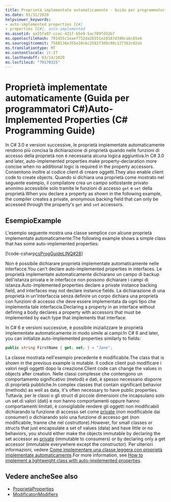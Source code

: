 ```yaml
---
title: Proprietà implementate automaticamente - Guida per programmatori C#
ms.date: 01/31/2020
helpviewer_keywords:
- auto-implemented properties [C#]
- properties [C#], auto-implemented
ms.assetid: aa55fa97-ccec-431f-b5e9-5ac789fd32b7
ms.openlocfilehash: 791455c1eaef752da2b551e20187d390ca6c65e6
ms.sourcegitcommit: 7588136e355e10cbc2582f389c90c127363c02a5
ms.translationtype: MT
ms.contentlocale: it-IT
ms.lasthandoff: 03/14/2020
ms.locfileid: "79170325"
---
```

# <a name="auto-implemented-properties-c-programming-guide"></a><span data-ttu-id="e16a7-102">Proprietà implementate automaticamente (Guida per programmatori C#)</span><span class="sxs-lookup"><span data-stu-id="e16a7-102">Auto-Implemented Properties (C# Programming Guide)</span></span>

<span data-ttu-id="e16a7-103">In C# 3.0 e versioni successive, le proprietà implementate automaticamente rendono più concisa la dichiarazione di proprietà quando nelle funzioni di accesso della proprietà non è necessaria alcuna logica aggiuntiva.</span><span class="sxs-lookup"><span data-stu-id="e16a7-103">In C# 3.0 and later, auto-implemented properties make property-declaration more concise when no additional logic is required in the property accessors.</span></span> <span data-ttu-id="e16a7-104">Consentono inoltre al codice client di creare oggetti.</span><span class="sxs-lookup"><span data-stu-id="e16a7-104">They also enable client code to create objects.</span></span> <span data-ttu-id="e16a7-105">Quando si dichiara una proprietà come mostrato nel seguente esempio, il compilatore crea un campo sottostante privato anonimo accessibile solo tramite le funzioni di accesso `get` e `set` della proprietà.</span><span class="sxs-lookup"><span data-stu-id="e16a7-105">When you declare a property as shown in the following example, the compiler creates a private, anonymous backing field that can only be accessed through the property's `get` and `set` accessors.</span></span>
  
## <a name="example"></a><span data-ttu-id="e16a7-106">Esempio</span><span class="sxs-lookup"><span data-stu-id="e16a7-106">Example</span></span>

<span data-ttu-id="e16a7-107">L'esempio seguente mostra una classe semplice con alcune proprietà implementate automaticamente:</span><span class="sxs-lookup"><span data-stu-id="e16a7-107">The following example shows a simple class that has some auto-implemented properties:</span></span>  

[!code-csharp[csProgGuideLINQ#28](~/samples/snippets/csharp/VS_Snippets_VBCSharp/csProgGuideLINQ/CS/csRef30LangFeatures_2.cs#28)]  

<span data-ttu-id="e16a7-108">Non è possibile dichiarare proprietà implementate automaticamente nelle interfacce.</span><span class="sxs-lookup"><span data-stu-id="e16a7-108">You can't declare auto-implemented properties in interfaces.</span></span> <span data-ttu-id="e16a7-109">Le proprietà implementate automaticamente dichiarano un campo di backup dell'istanza privata e le interfacce non possono dichiarare i campi di istanza.</span><span class="sxs-lookup"><span data-stu-id="e16a7-109">Auto-implemented properties declare a private instance backing field, and interfaces may not declare instance fields.</span></span> <span data-ttu-id="e16a7-110">La dichiarazione di una proprietà in un'interfaccia senza definire un corpo dichiara una proprietà con funzioni di accesso che deve essere implementata da ogni tipo che implementa tale interfaccia.</span><span class="sxs-lookup"><span data-stu-id="e16a7-110">Declaring a property in an interface without defining a body declares a property with accessors that must be implemented by each type that implements that interface.</span></span>

<span data-ttu-id="e16a7-111">In C# 6 e versioni successive, è possibile inizializzare le proprietà implementate automaticamente in modo simile ai campi:</span><span class="sxs-lookup"><span data-stu-id="e16a7-111">In C# 6 and later, you can initialize auto-implemented properties similarly to fields:</span></span>  

```csharp  
public string FirstName { get; set; } = "Jane";  
```  

<span data-ttu-id="e16a7-112">La classe mostrata nell'esempio precedente è modificabile.</span><span class="sxs-lookup"><span data-stu-id="e16a7-112">The class that is shown in the previous example is mutable.</span></span> <span data-ttu-id="e16a7-113">Il codice client può modificare i valori negli oggetti dopo la creazione.</span><span class="sxs-lookup"><span data-stu-id="e16a7-113">Client code can change the values in objects after creation.</span></span> <span data-ttu-id="e16a7-114">Nelle classi complesse che contengono un comportamento significativo (metodi) e dati, è spesso necessario disporre di proprietà pubbliche.</span><span class="sxs-lookup"><span data-stu-id="e16a7-114">In complex classes that contain significant behavior (methods) as well as data, it's often necessary to have public properties.</span></span> <span data-ttu-id="e16a7-115">Tuttavia, per le classi o gli struct di piccole dimensioni che incapsulano solo un set di valori (dati) e non hanno comportamenti oppure hanno comportamenti limitati, è consigliabile rendere gli oggetti non modificabili dichiarando la funzione di accesso set come [private](../../language-reference/keywords/private.md) (non modificabile dai consumer) o dichiarando solo una funzione di accesso get (non modificabile, tranne che nel costruttore).</span><span class="sxs-lookup"><span data-stu-id="e16a7-115">However, for small classes or structs that just encapsulate a set of values (data) and have little or no behaviors, you should either make the objects immutable by declaring the set accessor as [private](../../language-reference/keywords/private.md) (immutable to consumers) or by declaring only a get accessor (immutable everywhere except the constructor).</span></span>  <span data-ttu-id="e16a7-116">Per ulteriori informazioni, vedere [Come implementare una classe leggera con proprietà implementate automaticamente](./how-to-implement-a-lightweight-class-with-auto-implemented-properties.md).</span><span class="sxs-lookup"><span data-stu-id="e16a7-116">For more information, see [How to implement a lightweight class with auto-implemented properties](./how-to-implement-a-lightweight-class-with-auto-implemented-properties.md).</span></span>

## <a name="see-also"></a><span data-ttu-id="e16a7-117">Vedere anche</span><span class="sxs-lookup"><span data-stu-id="e16a7-117">See also</span></span>

- [<span data-ttu-id="e16a7-118">Proprietà</span><span class="sxs-lookup"><span data-stu-id="e16a7-118">Properties</span></span>](./properties.md)
- [<span data-ttu-id="e16a7-119">Modificatori</span><span class="sxs-lookup"><span data-stu-id="e16a7-119">Modifiers</span></span>](/dotnet/csharp/language-reference/keywords)

